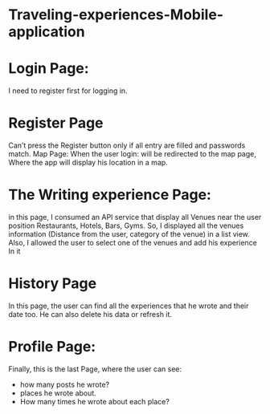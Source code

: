 # Traveling-experiences-Mobile-application
# Login Page:
I need to register first for logging in.





# Register Page 
Can’t press the Register button only if all entry are filled and passwords match.
 Map Page:
When the user login: will be redirected to the map page,
Where the app will display his location in a map.


# The Writing experience Page:
in this page, I consumed an API service that display all Venues near the user 
position Restaurants, Hotels, Bars, Gyms.
So, I displayed all the venues information (Distance from the user, category
of the venue) in a list view.
Also, I allowed the user to select one of the venues and add his experience
In it


# History Page
In this page, the user can find all the experiences that he wrote and their 
date too.
He can also delete his data or refresh it. 











# Profile Page:
Finally, this is the last Page, where the user can see:
- how many posts he wrote?
- places he wrote about.
- How many times he wrote about each place?
